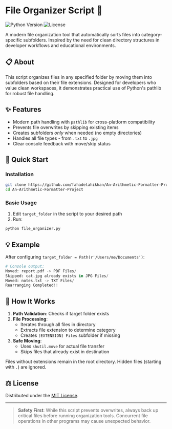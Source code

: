 # File Organizer Script 📂

![Python Version](https://img.shields.io/badge/python-3.4%2B-blue)
![License](https://img.shields.io/badge/license-MIT-green)

A modern file organization tool that automatically sorts files into category-specific subfolders. Inspired by the need for clean directory structures in developer workflows and educational environments.

## 📋 About
This script organizes files in any specified folder by moving them into subfolders based on their file extensions. Designed for developers who value clean workspaces, it demonstrates practical use of Python's pathlib for robust file handling.

## ✨ Features
- Modern path handling with `pathlib` for cross-platform compatibility
- Prevents file overwrites by skipping existing items
- Creates subfolders *only* when needed (no empty directories)
- Handles all file types - from `.txt` to `.jpg`
- Clear console feedback with move/skip status

## 🚀 Quick Start

### Installation
```bash
git clone https://github.com/fahadelahikhan/An-Arithmetic-Formatter-Project.git
cd An-Arithmetic-Formatter-Project
```

### Basic Usage
1. Edit `target_folder` in the script to your desired path
2. Run:
```python
python file_organizer.py
```

## 💡 Example
After configuring `target_folder = Path(r'/Users/me/Documents')`:
```python
# Console output:
Moved: report.pdf -> PDF Files/
Skipped: cat.jpg already exists in JPG Files/
Moved: notes.txt -> TXT Files/
Rearranging Completed!!
```

## 🧠 How It Works
1. **Path Validation**: Checks if target folder exists
2. **File Processing**:
   - Iterates through all files in directory
   - Extracts file extension to determine category
   - Creates `[EXTENSION] Files` subfolder if missing
3. **Safe Moving**:
   - Uses `shutil.move` for actual file transfer
   - Skips files that already exist in destination

Files without extensions remain in the root directory. Hidden files (starting with `.`) are ignored.

## ⚖️ License
Distributed under the [MIT License](LICENSE).

---

> **Safety First**: While this script prevents overwrites, always back up critical files before running organization tools. Concurrent file operations in other programs may cause unexpected behavior.
